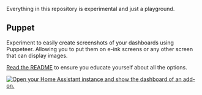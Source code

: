 Everything in this repository is experimental and just a playground.

## Puppet

Experiment to easily create screenshots of your dashboards using Puppeteer. Allowing you to put them on e-ink screens or any other screen that can display images.

[Read the README](https://github.com/balloob/home-assistant-addons/blob/main/puppet/README.md) to ensure you educate yourself about all the options.

[![Open your Home Assistant instance and show the dashboard of an add-on.](https://my.home-assistant.io/badges/supervisor_addon.svg)](https://my.home-assistant.io/redirect/supervisor_addon/?addon=0f1cc410_puppet&repository_url=https%3A%2F%2Fgithub.com%2Fballoob%2Fhome-assistant-addons)
